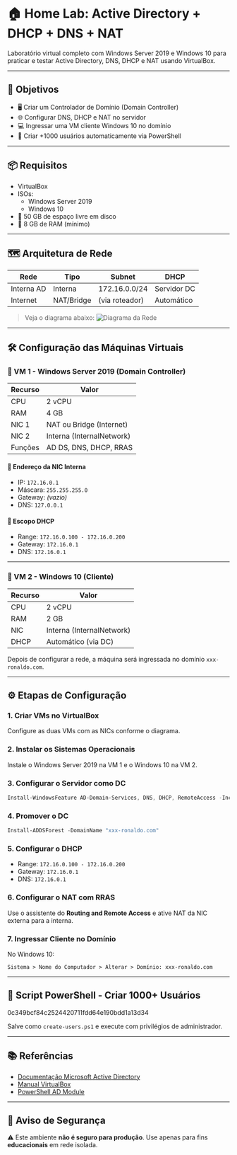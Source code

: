 # 🏠 Home Lab: Active Directory + DHCP + DNS + NAT

Laboratório virtual completo com Windows Server 2019 e Windows 10 para praticar e testar Active Directory, DNS, DHCP e NAT usando VirtualBox.

---

## 🎯 Objetivos

- 🖥️ Criar um Controlador de Domínio (Domain Controller)
- 🌐 Configurar DNS, DHCP e NAT no servidor
- 💻 Ingressar uma VM cliente Windows 10 no domínio
- 🔄 Criar +1000 usuários automaticamente via PowerShell

---

## 📦 Requisitos

- VirtualBox
- ISOs:
  - Windows Server 2019
  - Windows 10
- 💾 50 GB de espaço livre em disco
- 🧠 8 GB de RAM (mínimo)

---

## 🗺️ Arquitetura de Rede

| Rede       | Tipo      | Subnet         | DHCP         |
|------------|-----------|----------------|--------------|
| Interna AD | Interna   | 172.16.0.0/24  | Servidor DC  |
| Internet   | NAT/Bridge| (via roteador) | Automático   |

> Veja o diagrama abaixo:
![Diagrama da Rede](https://i.imgur.com/V5Ws8OK.png)

---

## 🛠️ Configuração das Máquinas Virtuais

### 🔹 VM 1 - Windows Server 2019 (Domain Controller)

| Recurso     | Valor                         |
|-------------|-------------------------------|
| CPU         | 2 vCPU                        |
| RAM         | 4 GB                          |
| NIC 1       | NAT ou Bridge (Internet)      |
| NIC 2       | Interna (InternalNetwork)     |
| Funções     | AD DS, DNS, DHCP, RRAS        |

#### 🧭 Endereço da NIC Interna
- IP: `172.16.0.1`
- Máscara: `255.255.255.0`
- Gateway: *(vazio)*
- DNS: `127.0.0.1`

#### 🎯 Escopo DHCP
- Range: `172.16.0.100 - 172.16.0.200`
- Gateway: `172.16.0.1`
- DNS: `172.16.0.1`

---

### 🔹 VM 2 - Windows 10 (Cliente)

| Recurso     | Valor                         |
|-------------|-------------------------------|
| CPU         | 2 vCPU                        |
| RAM         | 2 GB                          |
| NIC         | Interna (InternalNetwork)     |
| DHCP        | Automático (via DC)           |

Depois de configurar a rede, a máquina será ingressada no domínio `xxx-ronaldo.com`.

---

## ⚙️ Etapas de Configuração

### 1. Criar VMs no VirtualBox
Configure as duas VMs com as NICs conforme o diagrama.

### 2. Instalar os Sistemas Operacionais
Instale o Windows Server 2019 na VM 1 e o Windows 10 na VM 2.

### 3. Configurar o Servidor como DC

```powershell
Install-WindowsFeature AD-Domain-Services, DNS, DHCP, RemoteAccess -IncludeManagementTools
```

### 4. Promover o DC

```powershell
Install-ADDSForest -DomainName "xxx-ronaldo.com"
```

### 5. Configurar o DHCP

- Range: `172.16.0.100 - 172.16.0.200`
- Gateway: `172.16.0.1`
- DNS: `172.16.0.1`

### 6. Configurar o NAT com RRAS
Use o assistente do **Routing and Remote Access** e ative NAT da NIC externa para a interna.

### 7. Ingressar Cliente no Domínio

No Windows 10:

```text
Sistema > Nome do Computador > Alterar > Domínio: xxx-ronaldo.com
```

---

## 🧪 Script PowerShell - Criar 1000+ Usuários

0c349bcf84c2524420711fdd64e190bdd1a13d34

Salve como `create-users.ps1` e execute com privilégios de administrador.

---

## 📚 Referências

- [Documentação Microsoft Active Directory](https://learn.microsoft.com/en-us/windows-server/identity/ad-ds/)
- [Manual VirtualBox](https://www.virtualbox.org/manual/UserManual.html)
- [PowerShell AD Module](https://learn.microsoft.com/en-us/powershell/module/addsadministration/?view=windowsserver2022-ps)

---

## 🔐 Aviso de Segurança

⚠️ Este ambiente **não é seguro para produção**. Use apenas para fins **educacionais** em rede isolada.



